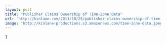```yaml
---
layout: post
title: "Publisher Claims Ownership of Time-Zone Data"
url: 'http://kinlane.com/2011/10/25/publisher-claims-ownership-of-time-zone-data/'
image: 'http://kinlane-productions.s3.amazonaws.com/time-zone-data.jpeg'
---
```


1